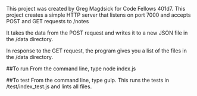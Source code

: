 This project was created by Greg Magdsick for Code Fellows 401d7. This project creates a simple HTTP server that listens on port 7000 and accepts POST and GET requests to /notes

It takes the data from the POST request and writes it to a new JSON file in the /data directory.

In response to the GET request, the program gives you a list of the files in the /data directory.

##To run
From the command line, type node index.js

##To test
From the command line, type gulp. This runs the tests in /test/index_test.js and lints all files.
